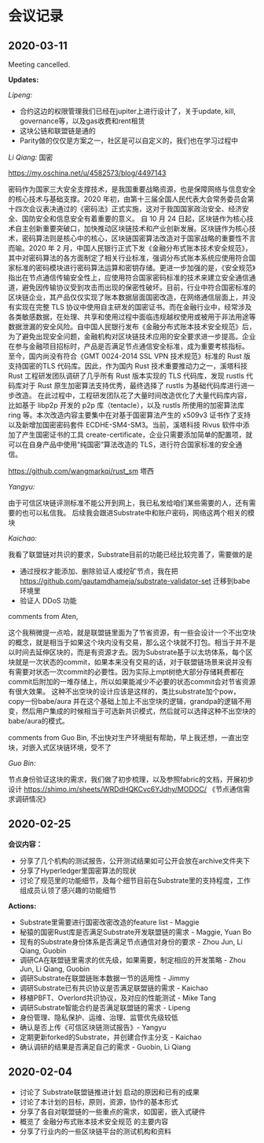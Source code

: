 # 会议记录

## 2020-03-11

Meeting cancelled.

**Updates:**

*Lipeng:*

* 合约这边的权限管理我们已经在jupiter上进行设计了，关于update, kill, governance等，以及gas收费和rent租赁
* 这块公链和联盟链是通的
* Parity做的仅仅是方案之一，社区是可以自定义的，我们也在学习过程中

*Li Qiang:*
国密

https://my.oschina.net/u/4582573/blog/4497143

密码作为国家三大安全支撑技术，是我国重要战略资源，也是保障网络与信息安全的核心技术与基础支撑。2020 年初，由第十三届全国人民代表大会常务委员会第十四次会议表决通过的《密码法》正式实施，这对于我国国家政治安全、经济安全、国防安全和信息安全有着重要的意义。
自 10 月 24 日起，区块链作为核心技术自主创新重要突破口，加快推动区块链技术和产业创新发展。区块链作为核心技术，密码算法则是核心中的核心，区块链国密算法改造对于国家战略的重要性不言而喻。2020 年 2 月，中国人民银行正式下发《金融分布式账本技术安全规范》，其中对密码算法的各方面制定了相关行业标准，强调分布式账本系统应使用符合国家标准的密码模块进行密码算法运算和密钥存储。更进一步加强的是，《安全规范》指出在节点通信传输安全性上，应使用符合国家密码标准的技术来建立安全通信通道，避免因传输协议受到攻击而出现的保密性破坏。目前，行业中符合国密标准的区块链企业，其产品仅仅实现了账本数据层面国密改造，在网络通信层面上，并没有实现在完整 TLS 协议中使用自主研发的国密证书。而在金融行业中，经常涉及各类敏感数据，在处理、共享和使用过程中面临违规越权使用或被用于非法用途等数据泄漏的安全风险。自中国人民银行发布《金融分布式账本技术安全规范》后，为了避免出现安全问题，金融机构对区块链技术应用的安全要求进一步提高。企业在参与金融项目招标时，产品是否满足节点通信安全标准，成为重要考核指标。
至今，国内尚没有符合《GMT 0024-2014 SSL VPN 技术规范》标准的 Rust 版支持国密的TLS 代码库。因此，作为国内 Rust 技术重要推动力之一，溪塔科技 Rust 工程研发团队调研了几乎所有 Rust 版本实现的 TLS 代码库，发现 rustls 代码库对于 Rust 原生加密算法支持优秀，最终选择了 rustls 为基础代码库进行进一步改造。
在此过程中，工程研发团队花了大量时间改造优化了大量代码库内容，比如基于 libp2p 开发的 p2p 库（tentacle），以及 rustls 所使用的加密算法库 ring 等。本次改造内容主要集中在对基于国密算法产生的 x509v3 证书作了支持以及新增加国密密码套件 ECDHE-SM4-SM3。当前，溪塔科技 Rivus 软件中添加了产生国密证书的工具 create-certificate，企业只需要添加简单的配置项，就可以在自身产品中使用“纯国密”算法改造的 TLS，进行符合国家标准的安全通信。

https://github.com/wangmarkqi/rust_sm   塔西

*Yangyu:*

由于可信区块链评测标准不能公开到网上，我已私发给咱们某些需要的人，还有需要的也可以私信我。
后续我会跟进Substrate中和账户密码，网络这两个相关的模块

*Kaichao:*

我看了联盟链对共识的要求，Substrate目前的功能已经比较完善了，需要做的是
* 通过授权才能添加、删除验证人或挖矿节点，我在把 https://github.com/gautamdhameja/substrate-validator-set 迁移到babe环境里
* 验证人 DDoS 功能

comments from Aten,

这个我稍微提一点哈，就是联盟链里面为了节省资源，有一些会设计一个不出空块的概念，就是相当于如果这个块内没有交易，那么这个块就不打包。相当于并不是以时间去延伸区块的，而是有资源才去。因为Substrate基于以太坊体系，每个区块就是一次状态的commit，如果本来没有交易的话，对于联盟链场景来说并没有有需要对状态一次commit的必要性。因为实际上mpt树绝大部分存储耗费都在commit后附加的一堆存储上，所以如果能减少不必要的状态commit会对节省资源有很大效果。
这种不出空块的设计应该是这样的，类比substrate加个pow，copy一份babe/aura 并在这个基础上加上不出空块的逻辑，grandpa的逻辑不用变，然后用户集成的时候相当于可选新共识模式，然后就可以选择这种不出空块的babe/aura的模式。

comments from Guo Bin,
不出快对生产环境挺有帮助，早上我还想，一直出空块，对嵌入式区块链环境，受不了

*Guo Bin:*

节点身份验证这块的需求，我们做了初步梳理，以及参照fabric的文档，开展初步设计
https://shimo.im/sheets/WRDdHQKCvc6YJdhy/MODOC/ 《节点通信需求调研情况》


## 2020-02-25

**会议内容：**

* 分享了几个机构的测试报告，公开测试结果如可公开会放在archive文件夹下
* 分享了Hyperledger里国密算法的现状
* 讨论了规范里的功能细节，及每个细节目前在Substrate里的支持程度，工作组成员认领了感兴趣的功能细节

**Actions:**

* Substrate里需要进行国密改密改造的feature list - Maggie
* 秘猿的国密Rust库是否满足Substrate开发联盟链的需求 - Maggie, Yuan Bo
* 现有的Substrate身份体系是否满足节点通信对身份的要求 - Zhou Jun, Li Qiang, Guobin
* 调研CA在联盟链里需求的优先级，如果需要，制定相应的开发策略 - Zhou Jun, Li Qiang, Guobin
* 调研Substrate在联盟链账本数据一节的适用性 - Jimmy
* 调研Substrate已有共识协议是否满足联盟链的需求 - Kaichao
* 移植PBFT、Overlord共识协议，及对应的性能测试 - Mike Tang
* 调研Substrate智能合约是否满足联盟链的需求 - Lipeng
* 身份管理、隐私保护、运维、治理、监管优先级较低
* 确认是否上传《可信区块链测试报告》- Yangyu
* 定期更新forked的Substrate，并创建合作主分支 - Kaichao
* 确认调研的结果是否满足自己的需求 - Guobin, Li Qiang


## 2020-02-04

* 讨论了 Substrate联盟链推进计划 启动的原因和已有的成果
* 讨论了本计划的目标，原则，资源，协作的基本形式
* 分享了各自对联盟链的一些重点的需求，如国密，嵌入式硬件
* 概览了 金融分布式账本技术安全规范 的主要内容
* 分享了行业内的一些区块链平台的测试机构和资料

